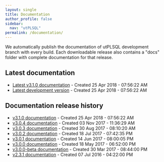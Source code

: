 ```yaml
---
layout: single
title: Documentation
author_profile: false
sidebar:
  nav: "utPLSQL"
permalink: /documentation/
---
```


We automatically publish the documentation of utPLSQL development branch with every build.
Each downloadable release also contains a "docs" folder with complete documentation for that release.

## Latest documentation

 - [Latest v3.1.0 documentation](utPLSQL/latest/) - Created 25 Apr 2018 - 07:56:22 AM
 - [Latest development version](utPLSQL/develop/) - Created 25 Apr 2018 - 07:56:22 AM

## Documentation release history

- [v3.1.0 documentation](utPLSQL/v3.1.0-develop/) - Created 25 Apr 2018 - 07:56:22 AM
- [v3.0.4 documentation](utPLSQL/v3.0.4/) - Created 03 Nov 2017 - 11:36:29 AM
- [v3.0.3 documentation](utPLSQL/v3.0.3/) - Created 30 Aug 2017 - 08:10:20 AM
- [v3.0.2 documentation](utPLSQL/v3.0.2/) - Created 18 Jul 2017 - 07:42:35 PM
- [v3.0.1 documentation](utPLSQL/v3.0.1/) - Created 14 Jun 2017 - 08:00:05 PM
- [v3.0.0 documentation](utPLSQL/v3.0.0/) - Created 18 May 2017 - 06:52:00 PM
- [v3.0.0-beta documentation](utPLSQL/v3.0.0-beta/) - Created 30 Mar 2017 - 08:44:00 PM
- [v2.3.1 documentation](utPLSQL/v2.3.1/) - Created 07 Jul 2016 - 04:22:00 PM
